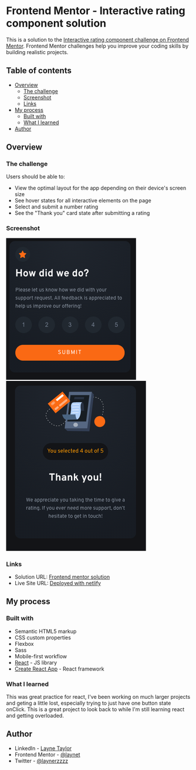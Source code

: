 # Frontend Mentor - Interactive rating component solution

This is a solution to the [Interactive rating component challenge on Frontend Mentor](https://www.frontendmentor.io/challenges/interactive-rating-component-koxpeBUmI). Frontend Mentor challenges help you improve your coding skills by building realistic projects.

## Table of contents

- [Overview](#overview)
  - [The challenge](#the-challenge)
  - [Screenshot](#screenshot)
  - [Links](#links)
- [My process](#my-process)
  - [Built with](#built-with)
  - [What I learned](#what-i-learned)
- [Author](#author)

## Overview

### The challenge

Users should be able to:

- View the optimal layout for the app depending on their device's screen size
- See hover states for all interactive elements on the page
- Select and submit a number rating
- See the "Thank you" card state after submitting a rating

### Screenshot

![Submit view](./src/assets/submitss.png)
![Submitted view](./src/assets/tyss.png)

### Links

- Solution URL: [Frontend mentor solution](https://www.frontendmentor.io/solutions/interactive-rating-component-using-reactjs-jsx-html-and-sass-Y9MhUYpv-o)
- Live Site URL: [Deployed with netlify](https://astounding-mousse-0d8d81.netlify.app/)

## My process

### Built with

- Semantic HTML5 markup
- CSS custom properties
- Flexbox
- Sass
- Mobile-first workflow
- [React](https://reactjs.org/) - JS library
- [Create React App](https://create-react-app.dev/) - React framework

### What I learned

This was great practice for react, I've been working on much larger projects and geting a little lost, especially trying to just have one button state onClick. This is a great project to look back to while I'm still learning react and getting overloaded.

## Author

- LinkedIn - [Layne Taylor](https://www.linkedin.com/in/layne-taylor/)
- Frontend Mentor - [@laynet](https://www.frontendmentor.io/profile/laynet)
- Twitter - [@laynerzzzz](https://www.twitter.com/laynerzzzz)

